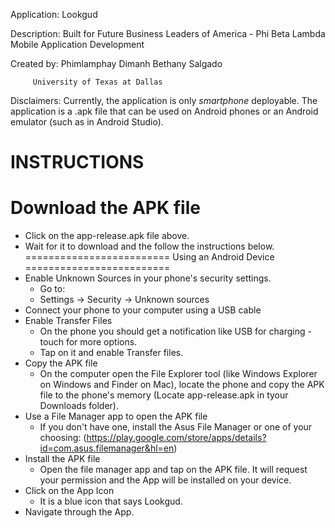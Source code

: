 Application: Lookgud

Description: Built for Future Business Leaders of America - Phi Beta Lambda
	     Mobile Application Development

Created by:  Phimlamphay Dimanh
	     Bethany Salgado

	     University of Texas at Dallas


Disclaimers: Currently, the application is only *smartphone* deployable.
	     The application is a .apk file that can be used on Android phones
	     or an Android emulator (such as in Android Studio).


INSTRUCTIONS
=========================
Download the APK file
=========================
- Click on the app-release.apk file above.
- Wait for it to download and the follow the instructions below.
=========================
Using an Android Device
=========================
- Enable Unknown Sources in your phone's security settings.
  - Go to: 
  - Settings -> Security -> Unknown sources 
- Connect your phone to your computer using a USB cable 
- Enable Transfer Files 
  - On the phone you should get a notification like USB for charging - touch 
      for more options. 
  - Tap on it and enable Transfer files.
- Copy the APK file 
  - On the computer open the File Explorer tool (like Windows Explorer on 
      Windows and Finder on Mac), locate the phone and copy the APK file to 
      the phone's memory (Locate app-release.apk in tyour Downloads folder). 
- Use a File Manager app to open the APK file 
  - If you don't have one, install the Asus File Manager or one of your choosing:
      (https://play.google.com/store/apps/details?id=com.asus.filemanager&hl=en)
- Install the APK file 
  - Open the file manager app and tap on the APK file. It will request your 
    permission and the App will be installed on your device.
- Click on the App Icon
  - It is a blue icon that says Lookgud.
- Navigate through the App.
